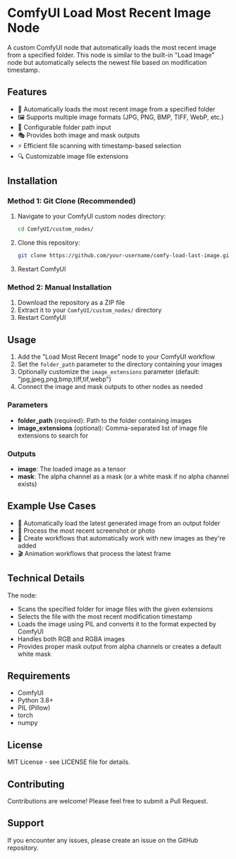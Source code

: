 # ComfyUI Load Most Recent Image Node

A custom ComfyUI node that automatically loads the most recent image from a specified folder. This node is similar to the built-in "Load Image" node but automatically selects the newest file based on modification timestamp.

## Features

- 🔄 Automatically loads the most recent image from a specified folder
- 🖼️ Supports multiple image formats (JPG, PNG, BMP, TIFF, WebP, etc.)
- 📁 Configurable folder path input
- 🎭 Provides both image and mask outputs
- ⚡ Efficient file scanning with timestamp-based selection
- 🔍 Customizable image file extensions

## Installation

### Method 1: Git Clone (Recommended)
1. Navigate to your ComfyUI custom nodes directory:
   ```bash
   cd ComfyUI/custom_nodes/
   ```

2. Clone this repository:
   ```bash
   git clone https://github.com/your-username/comfy-load-last-image.git
   ```

3. Restart ComfyUI

### Method 2: Manual Installation
1. Download the repository as a ZIP file
2. Extract it to your `ComfyUI/custom_nodes/` directory
3. Restart ComfyUI

## Usage

1. Add the "Load Most Recent Image" node to your ComfyUI workflow
2. Set the `folder_path` parameter to the directory containing your images
3. Optionally customize the `image_extensions` parameter (default: "jpg,jpeg,png,bmp,tiff,tif,webp")
4. Connect the image and mask outputs to other nodes as needed

### Parameters

- **folder_path** (required): Path to the folder containing images
- **image_extensions** (optional): Comma-separated list of image file extensions to search for

### Outputs

- **image**: The loaded image as a tensor
- **mask**: The alpha channel as a mask (or a white mask if no alpha channel exists)

## Example Use Cases

- 🎨 Automatically load the latest generated image from an output folder
- 📸 Process the most recent screenshot or photo
- 🔄 Create workflows that automatically work with new images as they're added
- 🎬 Animation workflows that process the latest frame

## Technical Details

The node:
- Scans the specified folder for image files with the given extensions
- Selects the file with the most recent modification timestamp
- Loads the image using PIL and converts it to the format expected by ComfyUI
- Handles both RGB and RGBA images
- Provides proper mask output from alpha channels or creates a default white mask

## Requirements

- ComfyUI
- Python 3.8+
- PIL (Pillow)
- torch
- numpy

## License

MIT License - see LICENSE file for details.

## Contributing

Contributions are welcome! Please feel free to submit a Pull Request.

## Support

If you encounter any issues, please create an issue on the GitHub repository.
